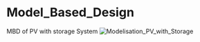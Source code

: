 # Model_Based_Design
MBD of PV with storage System
![Modelisation_PV_with_Storage](https://user-images.githubusercontent.com/93321915/161063698-fae46c3c-2f0c-41d0-aa50-efb1342e6918.JPG)
